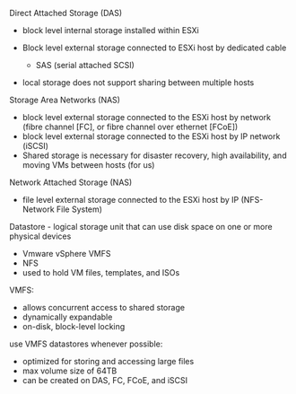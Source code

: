 Direct Attached Storage (DAS)

- block level internal storage installed within ESXi
- Block level external storage connected to ESXi host by dedicated cable
    
    - SAS (serial attached SCSI)
- local storage does not support sharing between multiple hosts

  
  

Storage Area Networks (NAS)

- block level external storage connected to the ESXi host by network (fibre channel [FC], or fibre channel over ethernet [FCoE])
- block level external storage connected to the ESXi host by IP network (iSCSI)
- Shared storage is necessary for disaster recovery, high availability, and moving VMs between hosts (for us)

  

Network Attached Storage (NAS)

- file level external storage connected to the ESXi host by IP (NFS- Network File System)
  

  

Datastore - logical storage unit that can use disk space on one or more physical devices

- Vmware vSphere VMFS
- NFS
- used to hold VM files, templates, and ISOs

  

VMFS:

- allows concurrent access to shared storage
- dynamically expandable
- on-disk, block-level locking

use VMFS datastores whenever possible:

- optimized for storing and accessing large files
- max volume size of 64TB
- can be created on DAS, FC, FCoE, and iSCSI